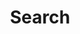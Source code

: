 ---
title: "Search" # in any language you want
layout: "search" # is necessary
# url: "/archive"
# description: "Description for Search"
summary: "search"
placeholder: "Type something..."
menu:
    main:
        weight: 2
        params: 
            icon: search
---